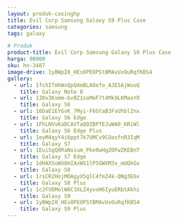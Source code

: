 ```yaml
---
layout: produk-casinghp
title: Evil Corp Samsung Galaxy S9 Plus Case
categories: samsung
tags: galaxy

# Produk
product-title: Evil Corp Samsung Galaxy S9 Plus Case
harga: 90000
sku: hn-3487
image-drive: 1yBWpI0_HEs0PEOPStBMAvUxOuRqfKBS4
gallery:
  - url: 1fchITmhWvQpQ4eBLAOefo_AJE5AjWuoQ
    title: Galaxy Note 8
  - url: 130v3Kxmm-bvBZ1soMmF7t4Mk9LKMaaYO
    title: Galaxy S6
  - url: 16DaE1EYGvK_7Myi-F6GtaB3FvUhblZnx
    title: Galaxy S6 Edge
  - url: 1FhLNVvKaDCAVTaQOZBPTEJuWA0_KRiWl
    title: Galaxy S6 Edge Plus
  - url: 1eyM4qyY4i6ppt7k7UMCv9COasfnR3IqM
    title: Galaxy S7
  - url: 1EuiSgQ8RaNoium_Pke0wHgZOFwZKEBnT
    title: Galaxy S7 Edge
  - url: 1dHAXSoWUOmIAxWS1lP5GWXM3v_mUQkGx
    title: Galaxy S8
  - url: 1rsCR2HojMOAgyX5glC4fmZ4k-QNg3E6x
    title: Galaxy S8 Plus
  - url: 1c2FVDMolW8C3XLZ4yvoH6IyuERbtAkhi
    title: Galaxy S9
  - url: 1yBWpI0_HEs0PEOPStBMAvUxOuRqfKBS4
    title: Galaxy S9 Plus
---
```

